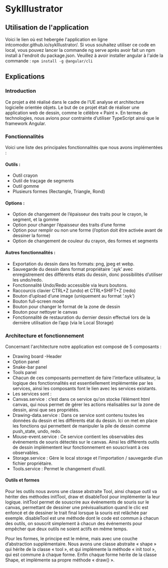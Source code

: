 # SykIllustrator

## Utilisation de l'application
Voici le lien où est hebergée l'application en ligne intcomodor.github.io/sykIllustrator/.
Si vous souhaitez utiliser ce code en local, vous pouvez lancer la commande ng serve après avoir fait un npm install à l'endroit du package.json.
Veuillez à avoir installer angular à l'aide la commande : `npm install -g @angular/cli`


## Explications 

### Introduction
Ce projet a été réalisé dans le cadre de l’UE analyse et architecture logicielle orientée objets. Le but de ce projet était de réaliser une application web de dessin, comme le célèbre « Paint ». En termes de technologies, nous avions pour contrainte d’utiliser TypeScript ainsi que le framework Angular.

### Fonctionnalités
Voici une liste des principales fonctionnalités que nous avons implémentées : 

#### Outils :
- Outil crayon
- Outil de traçage de segments
- Outil gomme
- Plusieurs formes (Rectangle, Triangle, Rond)

#### Options : 
- Option de changement de l’épaisseur des traits pour le crayon, le segment, et la gomme
- Option pour changer l’épaisseur des traits d’une forme
- Option pour remplir ou non une forme (l’option doit être activée avant de dessiner la forme)
- Option de changement de couleur du crayon, des formes et segments 

#### Autres fonctionnalités : 
- Exportation du dessin dans les formats: png, jpeg et webp.
- Sauvegarde du dessin dans format propriétaire ‘.syk’ avec enregistrement des différents états du dessin, donc possibilités d’utiliser les undo/redo.
- Fonctionnalité Undo/Redo accessible via leurs boutons.
- Raccourcis clavier CTRL+Z (undo) et CTRL+SHIFT+Z (redo)
- Bouton d’upload d’une image (uniquement au format ‘.syk’)
- Bouton full-screen mode
- Bouton pour changer le format de la zone de dessin
- Bouton pour nettoyer le canvas
- Fonctionnalité de restauration du dernier dessin effectué lors de la dernière utilisation de l’app (via le Local Storage)

### Architecture et fonctionnement

Concernant l'architecture notre application est composé de 5 composants : 
- Drawing board 
 -Header
- Option panel
- Snake-bar panel
- Tools panel
- Chacun de ces composants permettent de faire l’interface utilisateur, la logique des fonctionnalités est essentiellement implémentée par les services, ainsi les composants font le lien avec les services existants.
- Les services sont : 
- Canvas.service : c’est dans ce service qu'on stocke l’élément html canvas, qui nous permet de gérer les actions réalisables sur la zone de dessin, ainsi que ses propriétés.
- Drawing-data.service : Dans ce service sont contenu toutes les données du dessin et les différents état du dessin. Ici on met en place les fonctions qui permettent de manipuler la pile de dessin comme push_state, undo, redo.
- Mouse-event.service : Ce service contient les observables des événements de souris détectés sur le canvas. Ainsi les différents outils de dessin implémentent leur fonctionnement en souscrivant à ces observables.
- Storage.service : Gère le local storage et l’importation / sauvegarde d’un fichier propriétaire. 
- Tools.service : Permet le changement d’outil.

 #### Outils et formes

Pour les outils nous avons une classe abstraite Tool, ainsi chaque outil va hériter des méthodes initTool, draw et disableTool pour implémenter la leur logique.
initTool permet de souscrire aux événements de souris sur le canvas, permettant de dessiner une prévisualisation quand le clic est enfoncé et de dessiner le trait final lorsque la souris est relâchée par exemple.
disableTool est une méthode dont le code est commun à chacun des outils, on souscrit simplement à chacun des événements pour empêcher que deux outils ne soient actifs en même temps.

Pour les formes, le principe est le même, mais avec une couche d’abstraction supplémentaire. Nous avons une classe abstraite « shape » qui hérite de la classe « tool », et qui implémente la méthode « init tool », qui est commune à chaque forme. Enfin chaque forme hérite de la classe Shape, et implémente sa propre méthode « draw() ».

